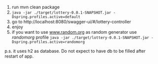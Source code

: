 1. run mvn clean package
2. ``java -jar ./target/lottery-0.0.1-SNAPSHOT.jar -Dspring.profiles.active=default``
3. go to http://localhost:8080/swagger-ui/#/lottery-controller
4. enjoy
5. if you want to use www.random.org as random generator use *randomorg* profile
   ``java -jar ./target/lottery-0.0.1-SNAPSHOT.jar -Dspring.profiles.active=randomorg``

p.s. it uses h2 as database. Do not expect to have db to be filled after 
restart of app. 